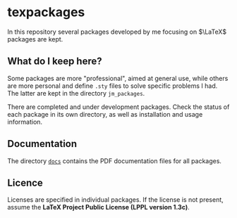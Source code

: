# texpackages
In this repository several packages developed by me focusing on $\LaTeX$ packages are kept.

## What do I keep here?
Some packages are more "professional", aimed at general use, while others are more personal and define `.sty` files to solve specific problems I had. The latter are kept in the directory `jm_packages`.

There are completed and under development packages. Check the status of each package in its own directory, as well as installation and usage information.

## Documentation
The directory [`docs`](./docs) contains the PDF documentation files for all packages.

## Licence
Licenses are specified in individual packages. If the license is not present, assume the **LaTeX Project Public License (LPPL version 1.3c)**.
